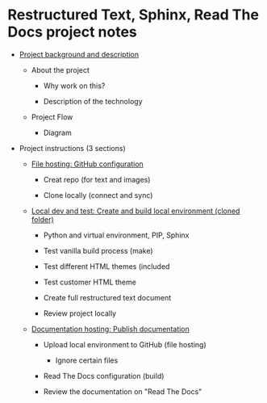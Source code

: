 # Restructured Text, Sphinx, Read The Docs project notes

-   [Project background and description](back_descr.md)

    -   About the project

        -   Why work on this?

        -   Description of the technology

    -   Project Flow

        -   Diagram

-   Project instructions (3 sections)

    -   [File hosting: GitHub configuration](instr_sect_1.md)

        -   Creat repo (for text and images)

        -   Clone locally (connect and sync)

    -   [Local dev and test: Create and build local environment (cloned folder)](instr_sect_2.md)

        -   Python and virtual environment, PIP, Sphinx

        -   Test vanilla build process (make)

        -   Test different HTML themes (included

        -   Test customer HTML theme

        -   Create full restructured text document

        -   Review project locally

    -   [Documentation hosting: Publish documentation](instr_sect_3.md)

        -   Upload local environment to GitHub (file hosting)

            -   Ignore certain files

        -   Read The Docs configuration (build)

        -   Review the documentation on "Read The Docs"